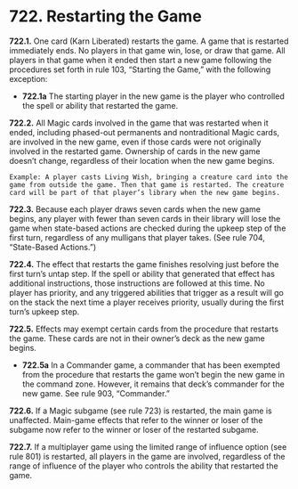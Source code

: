 # **722.** Restarting the Game

**722.1.** One card (Karn Liberated) restarts the game. A game that is restarted immediately ends. No players in that game win, lose, or draw that game. All players in that game when it ended then start a new game following the procedures set forth in rule 103, “Starting the Game,” with the following exception:
+ **722.1a** The starting player in the new game is the player who controlled the spell or ability that restarted the game.

**722.2.** All Magic cards involved in the game that was restarted when it ended, including phased-out permanents and nontraditional Magic cards, are involved in the new game, even if those cards were not originally involved in the restarted game. Ownership of cards in the new game doesn’t change, regardless of their location when the new game begins.

    Example: A player casts Living Wish, bringing a creature card into the game from outside the game. Then that game is restarted. The creature card will be part of that player’s library when the new game begins.

**722.3.** Because each player draws seven cards when the new game begins, any player with fewer than seven cards in their library will lose the game when state-based actions are checked during the upkeep step of the first turn, regardless of any mulligans that player takes. (See rule 704, “State-Based Actions.”)

**722.4.** The effect that restarts the game finishes resolving just before the first turn’s untap step. If the spell or ability that generated that effect has additional instructions, those instructions are followed at this time. No player has priority, and any triggered abilities that trigger as a result will go on the stack the next time a player receives priority, usually during the first turn’s upkeep step.

**722.5.** Effects may exempt certain cards from the procedure that restarts the game. These cards are not in their owner’s deck as the new game begins.
+ **722.5a** In a Commander game, a commander that has been exempted from the procedure that restarts the game won’t begin the new game in the command zone. However, it remains that deck’s commander for the new game. See rule 903, “Commander.”

**722.6.** If a Magic subgame (see rule 723) is restarted, the main game is unaffected. Main-game effects that refer to the winner or loser of the subgame now refer to the winner or loser of the restarted subgame.

**722.7.** If a multiplayer game using the limited range of influence option (see rule 801) is restarted, all players in the game are involved, regardless of the range of influence of the player who controls the ability that restarted the game.
